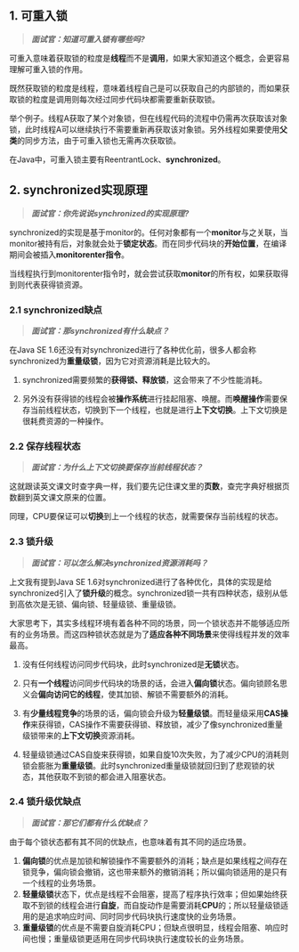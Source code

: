 ## 1. 可重入锁

> ***面试官：知道可重入锁有哪些吗?***

可重入意味着获取锁的粒度是**线程**而不是**调用**，如果大家知道这个概念，会更容易理解可重入锁的作用。

既然获取锁的粒度是线程，意味着线程自己是可以获取自己的内部锁的，而如果获取锁的粒度是调用则每次经过同步代码块都需要重新获取锁。

举个例子。线程A获取了某个对象锁，但在线程代码的流程中仍需再次获取该对象锁，此时线程A可以继续执行不需要重新再获取该对象锁。另外线程如果要使用**父类**的同步方法，由于可重入锁也无需再次获取锁。

在Java中，可重入锁主要有ReentrantLock、**synchronized**。

## 2. synchronized实现原理

> ***面试官：你先说说synchronized的实现原理?***

synchronized的实现是基于monitor的。任何对象都有一个**monitor**与之关联，当monitor被持有后，对象就会处于**锁定状态**。而在同步代码块的**开始位置**，在编译期间会被插入**monitorenter指令**。

当线程执行到monitorenter指令时，就会尝试获取**monitor**的所有权，如果获取得到则代表获得锁资源。

### 2.1 synchronized缺点

> ***面试官：那synchronized有什么缺点？***

在Java SE 1.6还没有对synchronized进行了各种优化前，很多人都会称synchronized为**重量级锁**，因为它对资源消耗是比较大的。

1. synchronized需要频繁的**获得锁、释放锁**，这会带来了不少性能消耗。

2. 另外没有获得锁的线程会被**操作系统**进行挂起阻塞、唤醒。而**唤醒操作**需要保存当前线程状态，切换到下一个线程，也就是进行**上下文切换**。上下文切换是很耗费资源的一种操作。


### 2.2 保存线程状态

> ***面试官：为什么上下文切换要保存当前线程状态？***

这就跟读英文课文时查字典一样，我们要先记住课文里的**页数**，查完字典好根据页数翻到英文课文原来的位置。

同理，CPU要保证可以**切换**到上一个线程的状态，就需要保存当前线程的状态。

### 2.3 锁升级

> ***面试官：可以怎么解决synchronized资源消耗吗？***

上文我有提到Java SE 1.6对synchronized进行了各种优化，具体的实现是给synchronized引入了**锁升级**的概念。synchronized锁一共有四种状态，级别从低到高依次是无锁、偏向锁、轻量级锁、重量级锁。

大家思考下，其实多线程环境有着各种不同的场景，同一个锁状态并不能够适应所有的业务场景。而这四种锁状态就是为了**适应各种不同场景**来使得线程并发的效率最高。

1. 没有任何线程访问同步代码块，此时synchronized是**无锁**状态。

2. 只有**一个线程**访问同步代码块的场景的话，会进入**偏向锁**状态。偏向锁顾名思义会**偏向访问它的线程**，使其加锁、解锁不需要额外的消耗。

3. 有**少量线程竞争**的场景的话，偏向锁会升级为**轻量级锁**。而轻量级采用**CAS操作**来获得锁，CAS操作不需要获得锁、释放锁，减少了像synchronized重量级锁带来的**上下文切换**资源消耗。

4. 轻量级锁通过CAS自旋来获得锁，如果自旋10次失败，为了减少CPU的消耗则锁会膨胀为**重量级锁**。此时synchronized重量级锁就回归到了悲观锁的状态，其他获取不到锁的都会进入阻塞状态。

### 2.4 锁升级优缺点

> ***面试官：那它们都有什么优缺点？***

由于每个锁状态都有其不同的优缺点，也意味着有其不同的适应场景。

1. **偏向锁**的优点是加锁和解锁操作不需要额外的消耗；缺点是如果线程之间存在锁竞争，偏向锁会撤销，这也带来额外的撤销消耗；所以偏向锁适用的是只有一个线程的业务场景。
2. **轻量级锁**状态下，优点是线程不会阻塞，提高了程序执行效率；但如果始终获取不到锁的线程会进行**自旋**，而自旋动作是需要消耗**CPU**的；所以轻量级锁适用的是追求响应时间、同时同步代码块执行速度快的业务场景。
3. **重量级锁**的优点是不需要自旋消耗CPU；但缺点很明显，线程会阻塞、响应时间也慢；重量级锁更适用在同步代码块执行速度较长的业务场景。

